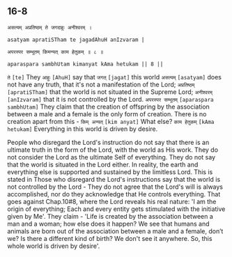 ## 16-8


```shloka-sa
असत्यम् अप्रतिष्ठम् ते जगदाहुः अनीश्वरम् ।
```
```shloka-sa-hk
asatyam apratiSTham te jagadAhuH anIzvaram |
```
```shloka-sa
अपरस्पर सम्भूतम् किमन्यत् काम हेतुकम् ॥ ८ ॥
```
```shloka-sa-hk
aparaspara sambhUtam kimanyat kAma hetukam || 8 ||
```

`ते` `[te]` They `आहुः` `[AhuH]` say that `जगत्` `[jagat]` this world `असत्यम्` `[asatyam]` does not have any truth, that it's not a manifestation of the Lord; `अप्रतिष्ठम्` `[apratiSTham]` that the world is not situated in the Supreme Lord; `अनीश्वरम्` `[anIzvaram]` that it is not controlled by the Lord. `अपरस्पर सम्भूतम्` `[aparaspara sambhUtam]` They claim that the creation of offspring by the association between a male and a female is the only form of creation. There is no creation apart from this - `किम् अन्यत्` `[kim anyat]` What else? `काम हेतुकम्` `[kAma hetukam]` Everything in this world is driven by desire.

People who disregard the Lord's instruction do not say that there is an ultimate truth in the form of the Lord, with the world as His work. They do not consider the Lord as the ultimate Self of everything. They do not say that the world is situated in the Lord either.
In reality, the earth and everything else is supported and sustained by the limitless Lord. This is stated in 
Those who disregard the Lord's instructions say that the world is not controlled by the Lord - They do not agree that the Lord's will is always accomplished, nor do they acknowledge that He controls everything. That goes against Chap.10#8, where the Lord reveals his real nature: 'I am the origin of everything; Each and every entity gets stimulated with the initiative given by Me'.
They claim - 'Life is created by the association between a man and a woman; how else does it happen? We see that humans and animals are born out of the association between a male and a female, don’t we? Is there a different kind of birth? We don't see it anywhere. So, this whole world is driven by desire'.


